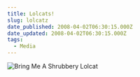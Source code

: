 ```yaml
---
title: Lolcats!
slug: lolcatz
date_published: 2008-04-02T06:30:15.000Z
date_updated: 2008-04-02T06:30:15.000Z
tags:
  - Media
---
```


![Bring Me A Shrubbery Lolcat](http://icanhascheezburger.wordpress.com/files/2008/03/funny-pictures-cat-dog-paper-bag-shrubbery-holy-grail.jpg)
